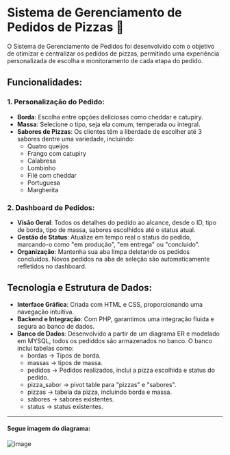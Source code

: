# Sistema de Gerenciamento de Pedidos de Pizzas 🍕

O Sistema de Gerenciamento de Pedidos foi desenvolvido com o objetivo de otimizar e centralizar os pedidos de pizzas, permitindo uma experiência personalizada de escolha e monitoramento de cada etapa do pedido.

## Funcionalidades:

### 1. Personalização do Pedido:
   * **Borda**: Escolha entre opções deliciosas como cheddar e catupiry.
   * **Massa**: Selecione o tipo, seja ela comum, temperada ou integral.
   * **Sabores de Pizzas**: Os clientes têm a liberdade de escolher até 3 sabores dentre uma variedade, incluindo:
     - Quatro queijos
     - Frango com catupiry
     - Calabresa
     - Lombinho
     - Filé com cheddar
     - Portuguesa
     - Margherita

### 2. Dashboard de Pedidos:
   * **Visão Geral**: Todos os detalhes do pedido ao alcance, desde o ID, tipo de borda, tipo de massa, sabores escolhidos até o status atual.
   * **Gestão de Status**: Atualize em tempo real o status do pedido, marcando-o como "em produção", "em entrega" ou "concluído".
   * **Organização**: Mantenha sua aba limpa deletando os pedidos concluídos. Novos pedidos na aba de seleção são automaticamente refletidos no dashboard.

## Tecnologia e Estrutura de Dados:

* **Interface Gráfica**: Criada com HTML e CSS, proporcionando uma navegação intuitiva.
* **Backend e Integração**: Com PHP, garantimos uma integração fluida e segura ao banco de dados.
* **Banco de Dados**: Desenvolvido a partir de um diagrama ER e modelado em MYSQL, todos os pediddos são armazenados no banco. O banco inclui tabelas como:
  - bordas -> Tipos de borda.
  - massas -> tipos de massa.
  - pedidos -> Pedidos realizados, inclui a pizza escolhida e status do pedido.
  - pizza_sabor -> pivot table para "pizzas" e "sabores".
  - pizzas -> tabela da pizza, incluindo borda e massa.
  - sabores -> sabores existentes.
  - status -> status existentes.

---

#### Segue imagem do diagrama:

![image](https://github.com/GabCarmona/PizzariaSQL/assets/118035572/431631bf-317e-40d9-9a47-704ad850a388)


